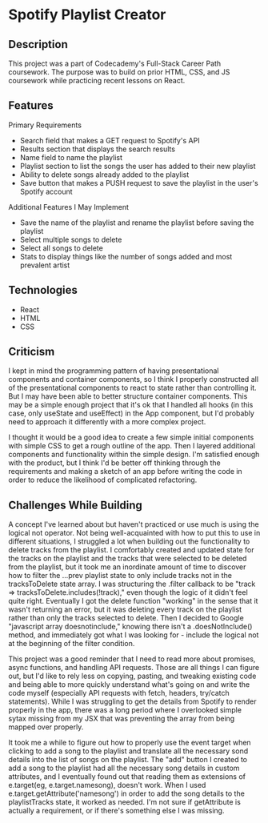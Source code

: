 # Spotify Playlist Creator


## Description
This project was a part of Codecademy's Full-Stack Career Path coursework. The purpose was to build on prior HTML, CSS, and JS coursework while practicing recent lessons on React.


## Features

Primary Requirements
- Search field that makes a GET request to Spotify's API
- Results section that displays the search results
- Name field to name the playlist
- Playlist section to list the songs the user has added to their new playlist
- Ability to delete songs already added to the playlist
- Save button that makes a PUSH request to save the playlist in the user's Spotify account

Additional Features I May Implement
- Save the name of the playlist and rename the playlist before saving the playlist
- Select multiple songs to delete
- Select all songs to delete
- Stats to display things like the number of songs added and most prevalent artist


## Technologies

- React
- HTML
- CSS

## Criticism

I kept in mind the programming pattern of having presentational components and container components, so I think I properly constructed all of the presentational components to react to state rather than controlling it. But I may have been able to better structure container components. This may be a simple enough project that it's ok that I handled all hooks (in this case, only useState and useEffect) in the App component, but I'd probably need to approach it differently with a more complex project.

I thought it would be a good idea to create a few simple initial components with simple CSS to get a rough outline of the app. Then I layered additional components and functionality within the simple design. I'm satisfied enough with the product, but I think I'd be better off thinking through the requirements and making a sketch of an app before writing the code in order to reduce the likelihood of complicated refactoring.

## Challenges While Building

A concept I've learned about but haven't practiced or use much is using the logical not operator. Not being well-acquainted with how to put this to use in different situations, I struggled a lot when building out the functionality to delete tracks from the playlist. I comfortably created and updated state for the tracks on the playlist and the tracks that were selected to be deleted from the playlist, but it took me an inordinate amount of time to discover how to filter the ...prev playlist state to only include tracks not in the tracksToDelete state array. I was structuring the .filter callback to be "track => tracksToDelete.includes(!track)," even though the logic of it didn't feel quite right. Eventually I got the delete function "working" in the sense that it wasn't returning an error, but it was deleting every track on the playlist rather than only the tracks selected to delete. Then I decided to Google "javascript array doesnotinclude," knowing there isn't a .doesNotInclude() method, and immediately got what I was looking for - include the logical not at the beginning of the filter condition.

This project was a good reminder that I need to read more about promises, async functions, and handling API requests. Those are all things I can figure out, but I'd like to rely less on copying, pasting, and tweaking existing code and being able to more quickly understand what's going on and write the code myself (especially API requests with fetch, headers, try/catch statements). While I was struggling to get the details from Spotify to render properly in the app, there was a long period where I overlooked simple sytax missing from my JSX that was preventing the array from being mapped over properly.

It took me a while to figure out how to properly use the event target when clicking to add a song to the playlist and translate all the necessary sond details into the list of songs on the playlist. The "add" button I created to add a song to the playlist had all the necessary song details in custom attributes, and I eventually found out that reading them as extensions of e.target(eg, e.target.namesong), doesn't work. When I used e.target.getAttribute('namesong') in order to add the song details to the playlistTracks state, it worked as needed. I'm not sure if getAttribute is actually a requirement, or if there's something else I was missing.